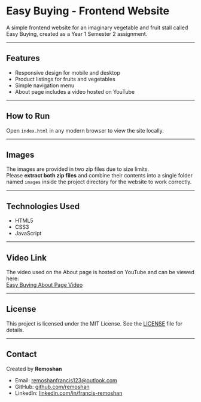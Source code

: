 # Easy Buying - Frontend Website

A simple frontend website for an imaginary vegetable and fruit stall called Easy Buying, created as a Year 1 Semester 2 assignment.

---

## Features

- Responsive design for mobile and desktop  
- Product listings for fruits and vegetables  
- Simple navigation menu  
- About page includes a video hosted on YouTube

---

## How to Run

Open `index.html` in any modern browser to view the site locally.

---

## Images

The images are provided in two zip files due to size limits.  
Please **extract both zip files** and combine their contents into a single folder named `images` inside the project directory for the website to work correctly.

---

## Technologies Used

- HTML5  
- CSS3  
- JavaScript

---

## Video Link

The video used on the About page is hosted on YouTube and can be viewed here:  
[Easy Buying About Page Video](https://youtu.be/TwvaI0Bv6b4?feature=shared)

---

## License

This project is licensed under the MIT License. See the [LICENSE](LICENSE) file for details.

---

## Contact

Created by **Remoshan**  
- Email: [remoshanfrancis123@outlook.com](mailto:remoshanfrancis123@outlook.com)  
- GitHub: [github.com/remoshan](https://github.com/remoshan)  
- LinkedIn: [linkedin.com/in/francis-remoshan](https://www.linkedin.com/in/francis-remoshan)
